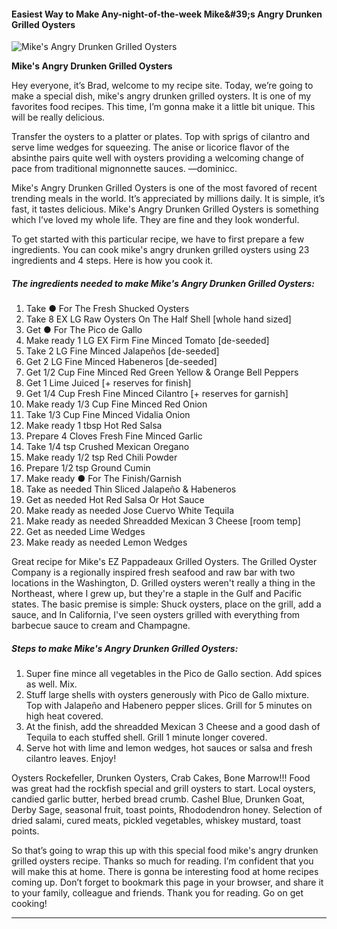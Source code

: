             

#### Easiest Way to Make Any-night-of-the-week Mike&amp;#39;s Angry Drunken Grilled Oysters

![Mike's Angry Drunken Grilled Oysters](https://img-global.cpcdn.com/recipes/356c262af065b25b/751x532cq70/mikes-angry-drunken-grilled-oysters-recipe-main-photo.jpg)

**Mike's Angry Drunken Grilled Oysters**

Hey everyone, it’s Brad, welcome to my recipe site. Today, we’re going to make a special dish, mike's angry drunken grilled oysters. It is one of my favorites food recipes. This time, I’m gonna make it a little bit unique. This will be really delicious.

Transfer the oysters to a platter or plates. Top with sprigs of cilantro and serve lime wedges for squeezing. The anise or licorice flavor of the absinthe pairs quite well with oysters providing a welcoming change of pace from traditional mignonnette sauces. —dominicc.

Mike's Angry Drunken Grilled Oysters is one of the most favored of recent trending meals in the world. It’s appreciated by millions daily. It is simple, it’s fast, it tastes delicious. Mike's Angry Drunken Grilled Oysters is something which I’ve loved my whole life. They are fine and they look wonderful.

To get started with this particular recipe, we have to first prepare a few ingredients. You can cook mike's angry drunken grilled oysters using 23 ingredients and 4 steps. Here is how you cook it.

##### The ingredients needed to make Mike's Angry Drunken Grilled Oysters:

1.  Take ● For The Fresh Shucked Oysters
2.  Take 8 EX LG Raw Oysters On The Half Shell \[whole hand sized\]
3.  Get ● For The Pico de Gallo
4.  Make ready 1 LG EX Firm Fine Minced Tomato \[de-seeded\]
5.  Take 2 LG Fine Minced Jalapeños \[de-seeded\]
6.  Get 2 LG Fine Minced Habeneros \[de-seeded\]
7.  Get 1/2 Cup Fine Minced Red Green Yellow & Orange Bell Peppers
8.  Get 1 Lime Juiced \[+ reserves for finish\]
9.  Get 1/4 Cup Fresh Fine Minced Cilantro \[+ reserves for garnish\]
10.  Make ready 1/3 Cup Fine Minced Red Onion
11.  Take 1/3 Cup Fine Minced Vidalia Onion
12.  Make ready 1 tbsp Hot Red Salsa
13.  Prepare 4 Cloves Fresh Fine Minced Garlic
14.  Take 1/4 tsp Crushed Mexican Oregano
15.  Make ready 1/2 tsp Red Chili Powder
16.  Prepare 1/2 tsp Ground Cumin
17.  Make ready ● For The Finish/Garnish
18.  Take as needed Thin Sliced Jalapeño & Habeneros
19.  Get as needed Hot Red Salsa Or Hot Sauce
20.  Make ready as needed Jose Cuervo White Tequila
21.  Make ready as needed Shreadded Mexican 3 Cheese \[room temp\]
22.  Get as needed Lime Wedges
23.  Make ready as needed Lemon Wedges

Great recipe for Mike's EZ Pappadeaux Grilled Oysters. The Grilled Oyster Company is a regionally inspired fresh seafood and raw bar with two locations in the Washington, D. Grilled oysters weren't really a thing in the Northeast, where I grew up, but they're a staple in the Gulf and Pacific states. The basic premise is simple: Shuck oysters, place on the grill, add a sauce, and In California, I've seen oysters grilled with everything from barbecue sauce to cream and Champagne.

##### Steps to make Mike's Angry Drunken Grilled Oysters:

1.  Super fine mince all vegetables in the Pico de Gallo section. Add spices as well. Mix.
2.  Stuff large shells with oysters generously with Pico de Gallo mixture. Top with Jalapeño and Habenero pepper slices. Grill for 5 minutes on high heat covered.
3.  At the finish, add the shreadded Mexican 3 Cheese and a good dash of Tequila to each stuffed shell. Grill 1 minute longer covered.
4.  Serve hot with lime and lemon wedges, hot sauces or salsa and fresh cilantro leaves. Enjoy!

Oysters Rockefeller, Drunken Oysters, Crab Cakes, Bone Marrow!!! Food was great had the rockfish special and grill oysters to start. Local oysters, candied garlic butter, herbed bread crumb. Cashel Blue, Drunken Goat, Derby Sage, seasonal fruit, toast points, Rhododendron honey. Selection of dried salami, cured meats, pickled vegetables, whiskey mustard, toast points.

So that’s going to wrap this up with this special food mike's angry drunken grilled oysters recipe. Thanks so much for reading. I’m confident that you will make this at home. There is gonna be interesting food at home recipes coming up. Don’t forget to bookmark this page in your browser, and share it to your family, colleague and friends. Thank you for reading. Go on get cooking!

* * *